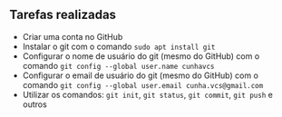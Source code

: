 ## Tarefas realizadas

- Criar uma conta no GitHub
- Instalar o git com o comando `sudo apt install git`
- Configurar o nome de usuário do git (mesmo do GitHub) com o comando `git config --global user.name cunhavcs`
- Configurar o email de usuário do git (mesmo do GitHub) com o comando `git config --global user.email cunha.vcs@gmail.com`
- Utilizar os comandos: `git init`, `git status`, `git commit`, `git push` e outros
